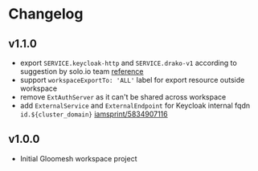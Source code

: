 # Changelog

## v1.1.0
- export `SERVICE.keycloak-http` and `SERVICE.drako-v1` according to suggestion by solo.io team [reference](https://woven-by-toyota.slack.com/archives/C05KF2X8YLS/p1706827750051769)
- support `workspaceExportTo: 'ALL'` label for export resource outside workspace 
- remove `ExtAuthServer` as it can't be shared across workspace
- add `ExternalService` and `ExternalEndpoint` for Keycloak internal fqdn `id.${cluster_domain}` [iamsprint/5834907116](https://go/iamsprint/5834907116)

## v1.0.0
- Initial Gloomesh workspace project